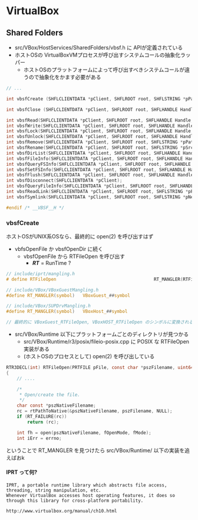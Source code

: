 # VirtualBox

## Shared Folders

 * src/VBox/HostServices/SharedFolders/vbsf.h に APIが定義されている
 * ホストOSの VirtualBoxVMプロセスが呼び出すシステムコールの抽象化ラッパー
   * ホストOSのプラットフォームによって呼び出すべきシステムコールが違うので抽象化をかます必要がある

```c
// ...

int vbsfCreate (SHFLCLIENTDATA *pClient, SHFLROOT root, SHFLSTRING *pPath, uint32_t cbPath, SHFLCREATEPARMS *pParms);

int vbsfClose (SHFLCLIENTDATA *pClient, SHFLROOT root, SHFLHANDLE Handle);

int vbsfRead(SHFLCLIENTDATA *pClient, SHFLROOT root, SHFLHANDLE Handle, uint64_t offset, uint32_t *pcbBuffer, uint8_t *pBuffer);
int vbsfWrite(SHFLCLIENTDATA *pClient, SHFLROOT root, SHFLHANDLE Handle, uint64_t offset, uint32_t *pcbBuffer, uint8_t *pBuffer);
int vbsfLock(SHFLCLIENTDATA *pClient, SHFLROOT root, SHFLHANDLE Handle, uint64_t offset, uint64_t length, uint32_t flags);
int vbsfUnlock(SHFLCLIENTDATA *pClient, SHFLROOT root, SHFLHANDLE Handle, uint64_t offset, uint64_t length, uint32_t flags);
int vbsfRemove(SHFLCLIENTDATA *pClient, SHFLROOT root, SHFLSTRING *pPath, uint32_t cbPath, uint32_t flags);
int vbsfRename(SHFLCLIENTDATA *pClient, SHFLROOT root, SHFLSTRING *pSrc, SHFLSTRING *pDest, uint32_t flags);
int vbsfDirList(SHFLCLIENTDATA *pClient, SHFLROOT root, SHFLHANDLE Handle, SHFLSTRING *pPath, uint32_t flags, uint32_t *pcbBuffer, uint8_t *pBuffer, uint32_t *pIndex, uint32_t *pcFiles);
int vbsfFileInfo(SHFLCLIENTDATA *pClient, SHFLROOT root, SHFLHANDLE Handle, uint32_t flags, uint32_t *pcbBuffer, uint8_t *pBuffer);
int vbsfQueryFSInfo(SHFLCLIENTDATA *pClient, SHFLROOT root, SHFLHANDLE Handle, uint32_t flags, uint32_t *pcbBuffer, uint8_t *pBuffer);
int vbsfSetFSInfo(SHFLCLIENTDATA *pClient, SHFLROOT root, SHFLHANDLE Handle, uint32_t flags, uint32_t *pcbBuffer, uint8_t *pBuffer);
int vbsfFlush(SHFLCLIENTDATA *pClient, SHFLROOT root, SHFLHANDLE Handle);
int vbsfDisconnect(SHFLCLIENTDATA *pClient);
int vbsfQueryFileInfo(SHFLCLIENTDATA *pClient, SHFLROOT root, SHFLHANDLE Handle, uint32_t flags, uint32_t *pcbBuffer, uint8_t *pBuffer);
int vbsfReadLink(SHFLCLIENTDATA *pClient, SHFLROOT root, SHFLSTRING *pPath, uint32_t cbPath, uint8_t *pBuffer, uint32_t cbBuffer);
int vbsfSymlink(SHFLCLIENTDATA *pClient, SHFLROOT root, SHFLSTRING *pNewPath, SHFLSTRING *pOldPath, SHFLFSOBJINFO *pInfo);

#endif /* __VBSF__H */
```

### vbsfCreate

ホストOSがUNIX系OSなら、最終的に open(2) を呼び出すはず

 * vbfsOpenFile か vbsfOpenDir に続く
   * vbsfOpenFile から RTFileOpen を呼び出す
     * ___RT___ = RunTime ?
  
```c
// include/iprt/mangling.h
# define RTFileOpen                                     RT_MANGLER(RTFileOpen)

// include/VBox/VBoxGuestMangling.h
#define RT_MANGLER(symbol)   VBoxGuest_##symbol

// include/VBox/SUPDrvMangling.h
#define RT_MANGLER(symbol)   VBoxHost_##symbol

// 最終的に VBoxGuest_RTFileOpen, VBoxHOST_RTFileOpen のシンボルに変換される?
```

 * src/VBox/Runtime 以下にプラットフォームごとのディレクトリが見つかる
   * src/VBox/Runtime/r3/posix/fileio-posix.cpp に POSIX な RTFileOpen実装がある
   * (ホストOSのプロセスとして) open(2) を呼び出している

```c
RTR3DECL(int) RTFileOpen(PRTFILE pFile, const char *pszFilename, uint64_t fOpen)
{
    // ....

    /*
     * Open/create the file.
     */
    char const *pszNativeFilename;
    rc = rtPathToNative(&pszNativeFilename, pszFilename, NULL);
    if (RT_FAILURE(rc))
        return (rc);

    int fh = open(pszNativeFilename, fOpenMode, fMode);
    int iErr = errno;
```    

ということで RT_MANGLER を見つけたら src/VBox/Runtime/ 以下の実装を追えばおk

#### IPRT って何?

```
IPRT, a portable runtime library which abstracts file access, threading, string manipulation, etc. 
Whenever VirtualBox accesses host operating features, it does so through this library for cross-platform portability.

http://www.virtualbox.org/manual/ch10.html
```
